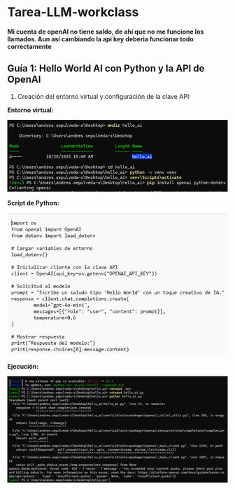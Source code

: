 # Tarea-LLM-workclass

**Mi cuenta de openAI no tiene saldo, de ahí que no me funcione los llamados. Aun así cambiando la api key deberia funcionar todo correctamente**

## Guía 1: Hello World AI con Python y la API de OpenAI

1. Creación del entorno virtual y configuración de la clave API:

**Entorno virtual:**

![](./images/imagen1.png)

**Script de Python:**

![](./images/imagen3.png)

**Ejecución:**

![](./images/imagen2.png)


